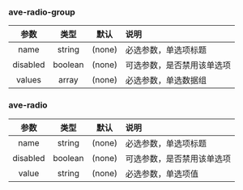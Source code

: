 ### ave-radio-group

| 参数     | 类型    | 默认          |   说明                 |
| :------: | :-----: | :-----------: | :----------------------|
| name     | string  | (none)        | 必选参数，单选项标题 |
| disabled | boolean | (none)        | 可选参数，是否禁用该单选项 |
| values    | array  | (none)        | 必选参数，单选数据组 |

### ave-radio

| 参数     | 类型    | 默认          |   说明                 |
| :------: | :-----: | :-----------: | :----------------------|
| name     | string  | (none)        | 必选参数，单选项标题 |
| disabled | boolean | (none)        | 可选参数，是否禁用该单选项 |
| value    | string  | (none)        | 必选参数，单选项值 |

